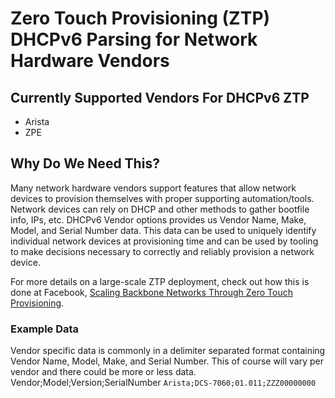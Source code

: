 # Zero Touch Provisioning (ZTP) DHCPv6 Parsing for Network Hardware Vendors

## Currently Supported Vendors For DHCPv6 ZTP
 - Arista
 - ZPE

## Why Do We Need This?
Many network hardware vendors support features that allow network devices to provision themselves with proper supporting automation/tools. Network devices can rely on DHCP and other methods to gather bootfile info, IPs, etc. DHCPv6 Vendor options provides us Vendor Name, Make, Model, and Serial Number data. This data can be used to uniquely identify individual network devices at provisioning time and can be used by tooling to make decisions necessary to correctly and reliably provision a network device.

For more details on a large-scale ZTP deployment, check out how this is done at Facebook, [Scaling Backbone Networks Through Zero Touch Provisioning](https://code.fb.com/networking-traffic/scaling-the-facebook-backbone-through-zero-touch-provisioning/).


### Example Data
Vendor specific data is commonly in a delimiter separated format containing Vendor Name, Model, Make, and Serial Number. This of course will vary per vendor and there could be more or less data.
Vendor;Model;Version;SerialNumber
`Arista;DCS-7060;01.011;ZZZ00000000`
